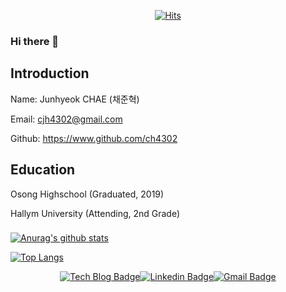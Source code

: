<div align=center>

[![Hits](https://hits.seeyoufarm.com/api/count/incr/badge.svg?url=https%3A%2F%2Fgithub.com%2Fch4302)](https://hits.seeyoufarm.com)

</div>

### Hi there 👋

<!--
**ch4302/ch4302** is a ✨ _special_ ✨ repository because its `README.md` (this file) appears on your GitHub profile.

Here are some ideas to get you started:

- 🔭 I’m currently working on ...
- 🌱 I’m currently learning ...
- 👯 I’m looking to collaborate on ...
- 🤔 I’m looking for help with ...
- 💬 Ask me about ...
- 📫 How to reach me: ...
- 😄 Pronouns: ...
- ⚡ Fun fact: ...
-->

## Introduction
Name: Junhyeok CHAE (채준혁)

Email: cjh4302@gmail.com

Github: https://www.github.com/ch4302

## Education
Osong Highschool (Graduated, 2019)

Hallym University (Attending, 2nd Grade)


###
###
###
###
###
###
###
###
###



 [![Anurag's github stats](https://github-readme-stats.vercel.app/api?username=ch4302&show_icons=true)](https://github.com/anuraghazra/github-readme-stats)
 
 [![Top Langs](https://github-readme-stats.vercel.app/api/top-langs/?username=ch4302)](https://github.com/anuraghazra/github-readme-stats)


<div align=center>

[![Tech Blog Badge](http://img.shields.io/badge/-Tech%20blog-black?style=flat-square&logo=github&link=https://ch4302.github.io/)](https://ch4302.github.io/)[![Linkedin Badge](https://img.shields.io/badge/-LinkedIn-blue?style=flat-square&logo=Linkedin&logoColor=white&link=https://www.https://www.linkedin.com/in/junhyeok-chae-b6b4ba185/)](https://www.https://www.linkedin.com/in/junhyeok-chae-b6b4ba185/)[![Gmail Badge](https://img.shields.io/badge/Gmail-d14836?style=flat-square&logo=Gmail&logoColor=white&link=mailto:cjh4302@gmail.com)](mailto:cjh4302@gmail.com)

</div>
